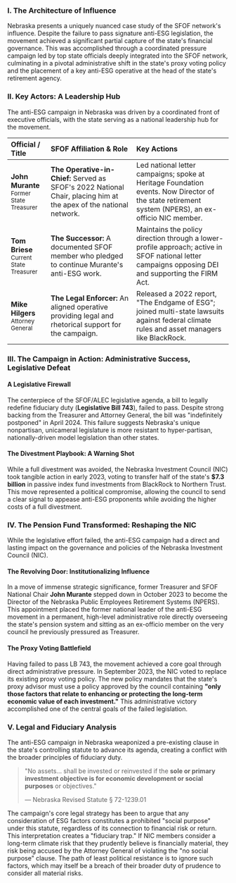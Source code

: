 ### I. The Architecture of Influence

Nebraska presents a uniquely nuanced case study of the SFOF network's influence. Despite the failure to pass signature anti-ESG legislation, the movement achieved a significant partial capture of the state's financial governance. This was accomplished through a coordinated pressure campaign led by top state officials deeply integrated into the SFOF network, culminating in a pivotal administrative shift in the state's proxy voting policy and the placement of a key anti-ESG operative at the head of the state's retirement agency.

### II. Key Actors: A Leadership Hub

The anti-ESG campaign in Nebraska was driven by a coordinated front of executive officials, with the state serving as a national leadership hub for the movement.

| Official / Title | SFOF Affiliation & Role | Key Actions |
| :--- | :--- | :--- |
| **John Murante**<br><span style="font-size: smaller;">Former State Treasurer</span> | **The Operative-in-Chief:** Served as SFOF's 2022 National Chair, placing him at the apex of the national network. | Led national letter campaigns; spoke at Heritage Foundation events. Now Director of the state retirement system (NPERS), an ex-officio NIC member. |
| **Tom Briese**<br><span style="font-size: smaller;">Current State Treasurer</span> | **The Successor:** A documented SFOF member who pledged to continue Murante's anti-ESG work. | Maintains the policy direction through a lower-profile approach; active in SFOF national letter campaigns opposing DEI and supporting the FIRM Act. |
| **Mike Hilgers**<br><span style="font-size: smaller;">Attorney General</span> | **The Legal Enforcer:** An aligned operative providing legal and rhetorical support for the campaign. | Released a 2022 report, "The Endgame of ESG"; joined multi-state lawsuits against federal climate rules and asset managers like BlackRock. |

### III. The Campaign in Action: Administrative Success, Legislative Defeat

#### A Legislative Firewall
The centerpiece of the SFOF/ALEC legislative agenda, a bill to legally redefine fiduciary duty (**Legislative Bill 743**), failed to pass. Despite strong backing from the Treasurer and Attorney General, the bill was "indefinitely postponed" in April 2024. This failure suggests Nebraska's unique nonpartisan, unicameral legislature is more resistant to hyper-partisan, nationally-driven model legislation than other states.

#### The Divestment Playbook: A Warning Shot
While a full divestment was avoided, the Nebraska Investment Council (NIC) took tangible action in early 2023, voting to transfer half of the state's **$7.3 billion** in passive index fund investments from BlackRock to Northern Trust. This move represented a political compromise, allowing the council to send a clear signal to appease anti-ESG proponents while avoiding the higher costs of a full divestment.

### IV. The Pension Fund Transformed: Reshaping the NIC

While the legislative effort failed, the anti-ESG campaign had a direct and lasting impact on the governance and policies of the Nebraska Investment Council (NIC).

#### The Revolving Door: Institutionalizing Influence
In a move of immense strategic significance, former Treasurer and SFOF National Chair **John Murante** stepped down in October 2023 to become the Director of the Nebraska Public Employees Retirement Systems (NPERS). This appointment placed the former national leader of the anti-ESG movement in a permanent, high-level administrative role directly overseeing the state's pension system and sitting as an ex-officio member on the very council he previously pressured as Treasurer.

#### The Proxy Voting Battlefield
Having failed to pass LB 743, the movement achieved a core goal through direct administrative pressure. In September 2023, the NIC voted to replace its existing proxy voting policy. The new policy mandates that the state's proxy advisor must use a policy approved by the council containing **"only those factors that relate to enhancing or protecting the long-term economic value of each investment."** This administrative victory accomplished one of the central goals of the failed legislation.

### V. Legal and Fiduciary Analysis

The anti-ESG campaign in Nebraska weaponized a pre-existing clause in the state's controlling statute to advance its agenda, creating a conflict with the broader principles of fiduciary duty.

> "No assets... shall be invested or reinvested if the **sole or primary investment objective is for economic development or social purposes** or objectives."
>
> — Nebraska Revised Statute § 72-1239.01

The campaign's core legal strategy has been to argue that any consideration of ESG factors constitutes a prohibited "social purpose" under this statute, regardless of its connection to financial risk or return. This interpretation creates a "fiduciary trap." If NIC members consider a long-term climate risk that they prudently believe is financially material, they risk being accused by the Attorney General of violating the "no social purpose" clause. The path of least political resistance is to ignore such factors, which may itself be a breach of their broader duty of prudence to consider all material risks.
